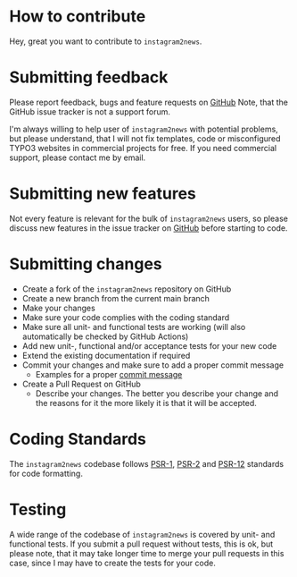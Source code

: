 How to contribute
=================
Hey, great you want to contribute to ``instagram2news``.

Submitting feedback
===================
Please report feedback, bugs and feature requests on [GitHub](https://github.com/svenpet90/instagram2news/issues)
Note, that the GitHub issue tracker is not a support forum.

I'm always willing to help user of ``instagram2news`` with potential problems, but please understand, that I will
not fix templates, code or misconfigured TYPO3 websites in commercial projects for free. If you need
commercial support, please contact me by email.

Submitting new features
=======================
Not every feature is relevant for the bulk of ``instagram2news`` users, so please discuss new features in the
issue tracker on [GitHub](https://github.com/svenpet90/instagram2news/issues) before starting to code.

Submitting changes
==================
* Create a fork of the ``instagram2news``  repository on GitHub
* Create a new branch from the current main branch
* Make your changes
* Make sure your code complies with the coding standard
* Make sure all unit- and functional tests are working (will also automatically be checked by GitHub Actions)
* Add new unit-, functional and/or acceptance tests for your new code
* Extend the existing documentation if required
* Commit your changes and make sure to add a proper commit message
    * Examples for a proper [commit message](https://docs.typo3.org/typo3cms/ContributionWorkflowGuide/Appendix/GeneralTopics/CommitMessage.html)
* Create a Pull Request on GitHub
    * Describe your changes. The better you describe your change and the reasons for it the more likely it is that it will be accepted.

Coding Standards
================
The ``instagram2news`` codebase follows [PSR-1](https://www.php-fig.org/psr/psr-1/),
[PSR-2](https://www.php-fig.org/psr/psr-2/) and [PSR-12](https://www.php-fig.org/psr/psr-12/) standards for code formatting.

Testing
=======
A wide range of the codebase of ``instagram2news`` is covered by unit- and functional tests. If you submit a pull
request without tests, this is ok, but please note, that it may take longer time to merge your pull requests in
this case, since I may have to create the tests for your code.
